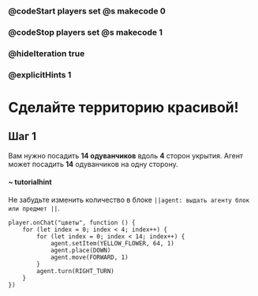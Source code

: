 ### @codeStart players set @s makecode 0
### @codeStop players set @s makecode 1

### @hideIteration true
### @explicitHints 1


# Сделайте территорию красивой!

## Шаг 1
Вам нужно посадить **14 одуванчиков** вдоль **4** сторон укрытия. Агент может посадить **14** одуванчиков на одну сторону. 

#### ~ tutorialhint 
Не забудьте изменить количество в блоке ``||agent: выдать агенту блок или предмет ||``. 


```ghost
player.onChat("цветы", function () {
    for (let index = 0; index < 4; index++) {
        for (let index = 0; index < 14; index++) {
            agent.setItem(YELLOW_FLOWER, 64, 1)
            agent.place(DOWN)
            agent.move(FORWARD, 1)
        }
        agent.turn(RIGHT_TURN)
    }
})

```
